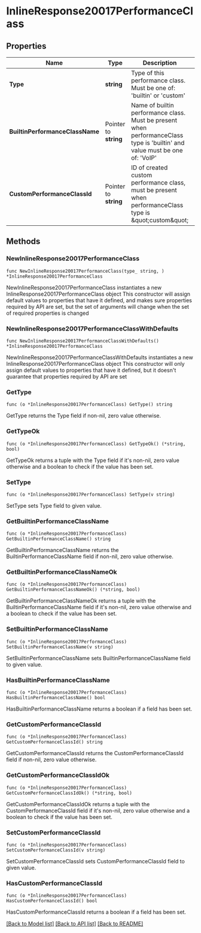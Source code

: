 # InlineResponse20017PerformanceClass

## Properties

Name | Type | Description | Notes
------------ | ------------- | ------------- | -------------
**Type** | **string** | Type of this performance class. Must be one of: &#39;builtin&#39; or &#39;custom&#39; | 
**BuiltinPerformanceClassName** | Pointer to **string** | Name of builtin performance class. Must be present when performanceClass type is &#39;builtin&#39; and value must be one of: &#39;VoIP&#39; | [optional] 
**CustomPerformanceClassId** | Pointer to **string** | ID of created custom performance class, must be present when performanceClass type is \&quot;custom\&quot; | [optional] 

## Methods

### NewInlineResponse20017PerformanceClass

`func NewInlineResponse20017PerformanceClass(type_ string, ) *InlineResponse20017PerformanceClass`

NewInlineResponse20017PerformanceClass instantiates a new InlineResponse20017PerformanceClass object
This constructor will assign default values to properties that have it defined,
and makes sure properties required by API are set, but the set of arguments
will change when the set of required properties is changed

### NewInlineResponse20017PerformanceClassWithDefaults

`func NewInlineResponse20017PerformanceClassWithDefaults() *InlineResponse20017PerformanceClass`

NewInlineResponse20017PerformanceClassWithDefaults instantiates a new InlineResponse20017PerformanceClass object
This constructor will only assign default values to properties that have it defined,
but it doesn't guarantee that properties required by API are set

### GetType

`func (o *InlineResponse20017PerformanceClass) GetType() string`

GetType returns the Type field if non-nil, zero value otherwise.

### GetTypeOk

`func (o *InlineResponse20017PerformanceClass) GetTypeOk() (*string, bool)`

GetTypeOk returns a tuple with the Type field if it's non-nil, zero value otherwise
and a boolean to check if the value has been set.

### SetType

`func (o *InlineResponse20017PerformanceClass) SetType(v string)`

SetType sets Type field to given value.


### GetBuiltinPerformanceClassName

`func (o *InlineResponse20017PerformanceClass) GetBuiltinPerformanceClassName() string`

GetBuiltinPerformanceClassName returns the BuiltinPerformanceClassName field if non-nil, zero value otherwise.

### GetBuiltinPerformanceClassNameOk

`func (o *InlineResponse20017PerformanceClass) GetBuiltinPerformanceClassNameOk() (*string, bool)`

GetBuiltinPerformanceClassNameOk returns a tuple with the BuiltinPerformanceClassName field if it's non-nil, zero value otherwise
and a boolean to check if the value has been set.

### SetBuiltinPerformanceClassName

`func (o *InlineResponse20017PerformanceClass) SetBuiltinPerformanceClassName(v string)`

SetBuiltinPerformanceClassName sets BuiltinPerformanceClassName field to given value.

### HasBuiltinPerformanceClassName

`func (o *InlineResponse20017PerformanceClass) HasBuiltinPerformanceClassName() bool`

HasBuiltinPerformanceClassName returns a boolean if a field has been set.

### GetCustomPerformanceClassId

`func (o *InlineResponse20017PerformanceClass) GetCustomPerformanceClassId() string`

GetCustomPerformanceClassId returns the CustomPerformanceClassId field if non-nil, zero value otherwise.

### GetCustomPerformanceClassIdOk

`func (o *InlineResponse20017PerformanceClass) GetCustomPerformanceClassIdOk() (*string, bool)`

GetCustomPerformanceClassIdOk returns a tuple with the CustomPerformanceClassId field if it's non-nil, zero value otherwise
and a boolean to check if the value has been set.

### SetCustomPerformanceClassId

`func (o *InlineResponse20017PerformanceClass) SetCustomPerformanceClassId(v string)`

SetCustomPerformanceClassId sets CustomPerformanceClassId field to given value.

### HasCustomPerformanceClassId

`func (o *InlineResponse20017PerformanceClass) HasCustomPerformanceClassId() bool`

HasCustomPerformanceClassId returns a boolean if a field has been set.


[[Back to Model list]](../README.md#documentation-for-models) [[Back to API list]](../README.md#documentation-for-api-endpoints) [[Back to README]](../README.md)


